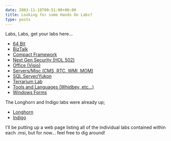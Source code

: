 ```yaml
---
date: 2003-11-18T00:51:00+00:00
title: Looking for some Hands On Labs?
type: posts
---
```

Labs, Labs, get your labs here...

  * [64 Bit](http://download.microsoft.com/download/c/2/8/c285c4e0-706f-41fe-8a29-48439b02e2c8/HandsOnLabs64Bit.msi)
  * [BizTalk](http://download.microsoft.com/download/c/2/8/c285c4e0-706f-41fe-8a29-48439b02e2c8/HandsOnLabsBizTalk.msi)
  * [Compact Framework](http://download.microsoft.com/download/c/2/8/c285c4e0-706f-41fe-8a29-48439b02e2c8/HandsOnLabsCompactFramework.msi)
  * [Next Gen Security (HOL 502)](http://download.microsoft.com/download/c/2/8/c285c4e0-706f-41fe-8a29-48439b02e2c8/HandsOnLabsNextGenSecurity.msi)
  * [Office (Visio)](http://download.microsoft.com/download/c/2/8/c285c4e0-706f-41fe-8a29-48439b02e2c8/HandsOnLabsOffice.msi)
  * [Servers/Misc (CMS, RTC, WMI, MOM)](http://download.microsoft.com/download/c/2/8/c285c4e0-706f-41fe-8a29-48439b02e2c8/HandsOnLabsServers.msi)
  * [SQL Server/Yukon](http://download.microsoft.com/download/c/2/8/c285c4e0-706f-41fe-8a29-48439b02e2c8/HandsOnLabsSQL.msi)
  * [Terrarium Lab](http://download.microsoft.com/download/c/2/8/c285c4e0-706f-41fe-8a29-48439b02e2c8/HandsOnLabsTerrarium.msi)
  * [Tools and Languages (Whidbey, etc...)](http://download.microsoft.com/download/c/2/8/c285c4e0-706f-41fe-8a29-48439b02e2c8/HandsOnLabsToolsAndLanguages.msi)
  * [Windows Forms](http://download.microsoft.com/download/c/2/8/c285c4e0-706f-41fe-8a29-48439b02e2c8/HandsOnLabsWindowsForms.msi)

The Longhorn and Indigo labs were already up;

  * [Longhorn](http://www.microsoft.com/downloads/details.aspx?FamilyId=D573714A-2B6B-4187-A64C-3D408893B9B1&#038;displaylang=en)
  * [Indigo](http://download.microsoft.com/download/4/6/c/46c1d5cb-1ce1-4659-858a-3bc4a5d0e1a0/IndigoHandsOnLabs.msi)

I'll be putting up a web page listing all of the individual labs contained within each .msi, but for now... feel free to dig around!
